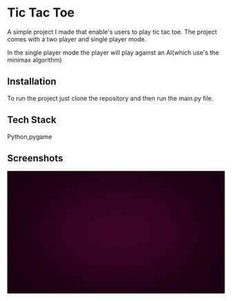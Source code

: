 
# Tic Tac Toe

A simple project I made that enable's users to play tic tac toe. The project comes with a two player and single player mode.

In the single player mode the player will play against an AI(which use's the minimax algorithm)





## Installation

To run the project just clone the repository and then run the main.py file.
    
## Tech Stack

Python,pygame


## Screenshots

![Screenshot 1](https://github.com/chenthu97/TicTacToeGame/blob/master/Images/Background.png)


